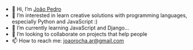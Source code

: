 - 👋 Hi, I’m [João Pedro](https://github.com/joao-pedro-rocha/)
- 👀 I’m interested in learn creative solutions with programming languages, especially Python and JavaScript :)
- 🌱 I’m currently learning JavaScript and Django...
- 💞️ I’m looking to collaborate on projects that help people
- 📫 How to reach me: joaorocha.ar@gmail.com
